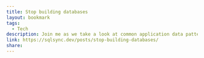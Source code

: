 ```yaml
---
title: Stop building databases
layout: bookmark
tags:
  - Tech
description: Join me as we take a look at common application data patterns, and how they relate to the inner-workings of databases. In this post, we discuss data caching, indexing, optimistic mutations, and recursive cache invalidation. We will see how life might be easier if we could just use a frontend optimized database like SQLSync instead.
link: https://sqlsync.dev/posts/stop-building-databases/
share:
---
```


